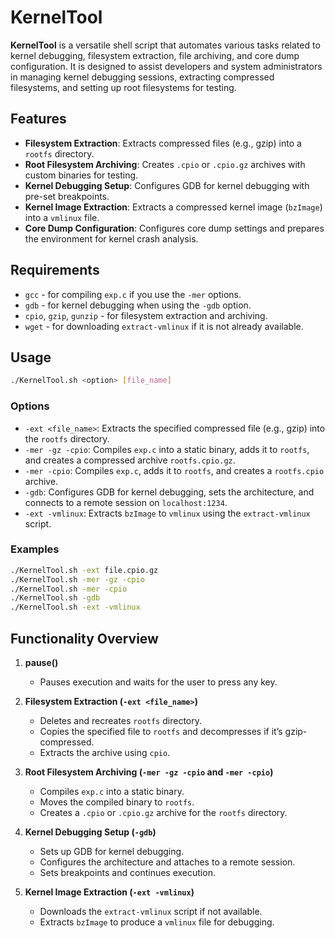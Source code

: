 # KernelTool

**KernelTool** is a versatile shell script that automates various tasks related to kernel debugging, filesystem extraction, file archiving, and core dump configuration. It is designed to assist developers and system administrators in managing kernel debugging sessions, extracting compressed filesystems, and setting up root filesystems for testing.

## Features

- **Filesystem Extraction**: Extracts compressed files (e.g., gzip) into a `rootfs` directory.
- **Root Filesystem Archiving**: Creates `.cpio` or `.cpio.gz` archives with custom binaries for testing.
- **Kernel Debugging Setup**: Configures GDB for kernel debugging with pre-set breakpoints.
- **Kernel Image Extraction**: Extracts a compressed kernel image (`bzImage`) into a `vmlinux` file.
- **Core Dump Configuration**: Configures core dump settings and prepares the environment for kernel crash analysis.

## Requirements

- `gcc` - for compiling `exp.c` if you use the `-mer` options.
- `gdb` - for kernel debugging when using the `-gdb` option.
- `cpio`, `gzip`, `gunzip` - for filesystem extraction and archiving.
- `wget` - for downloading `extract-vmlinux` if it is not already available.

## Usage

```bash
./KernelTool.sh <option> [file_name]
```

### Options

- `-ext <file_name>`: Extracts the specified compressed file (e.g., gzip) into the `rootfs` directory.
- `-mer -gz -cpio`: Compiles `exp.c` into a static binary, adds it to `rootfs`, and creates a compressed archive `rootfs.cpio.gz`.
- `-mer -cpio`: Compiles `exp.c`, adds it to `rootfs`, and creates a `rootfs.cpio` archive.
- `-gdb`: Configures GDB for kernel debugging, sets the architecture, and connects to a remote session on `localhost:1234`.
- `-ext -vmlinux`: Extracts `bzImage` to `vmlinux` using the `extract-vmlinux` script.

### Examples

```bash
./KernelTool.sh -ext file.cpio.gz
./KernelTool.sh -mer -gz -cpio
./KernelTool.sh -mer -cpio
./KernelTool.sh -gdb
./KernelTool.sh -ext -vmlinux
```

## Functionality Overview

1. **pause()**  
   - Pauses execution and waits for the user to press any key.

2. **Filesystem Extraction (`-ext <file_name>`)**  
   - Deletes and recreates `rootfs` directory.
   - Copies the specified file to `rootfs` and decompresses if it’s gzip-compressed.
   - Extracts the archive using `cpio`.

3. **Root Filesystem Archiving (`-mer -gz -cpio` and `-mer -cpio`)**  
   - Compiles `exp.c` into a static binary.
   - Moves the compiled binary to `rootfs`.
   - Creates a `.cpio` or `.cpio.gz` archive for the `rootfs` directory.

4. **Kernel Debugging Setup (`-gdb`)**  
   - Sets up GDB for kernel debugging.
   - Configures the architecture and attaches to a remote session.
   - Sets breakpoints and continues execution.

5. **Kernel Image Extraction (`-ext -vmlinux`)**  
   - Downloads the `extract-vmlinux` script if not available.
   - Extracts `bzImage` to produce a `vmlinux` file for debugging.
